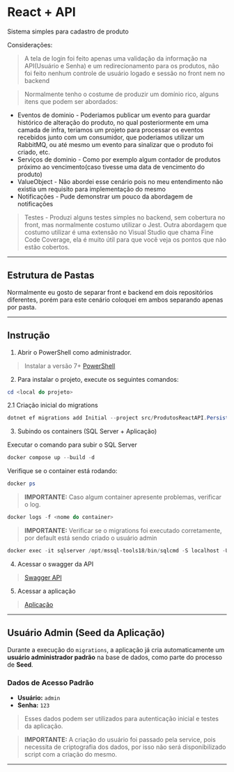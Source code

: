 # React + API 

Sistema simples para cadastro de produto

Considerações: 

> A tela de login foi feito apenas uma validação da informação na API(Usuário e Senha) e um redirecionamento para os produtos, não foi feito nenhum controle de usuário logado e sessão no front nem no backend

> Normalmente tenho o costume de produzir um domínio rico, alguns itens que podem ser abordados:
-  Eventos de dominio - Poderiamos publicar um evento para guardar histórico de alteração do produto, no qual posteriormente em uma camada de infra, teriamos um projeto para processar os eventos recebidos junto com um consumidor, que poderiamos utilizar um RabbitMQ, ou até mesmo um evento para sinalizar que o produto foi criado, etc.
- Serviços de dominio - Como por exemplo algum contador de produtos próximo ao vencimento(caso tivesse uma data de vencimento do produto)
- ValueObject - Não abordei esse cenário pois no meu entendimento não existia um requisito para implementação do mesmo
- Notificações - Pude demonstrar um pouco da abordagem de notificações

> Testes - Produzi alguns testes simples no backend, sem cobertura no front, mas normalmente costumo utilizar o Jest. Outra abordagem que costumo utilizar é uma extensão no Visual Studio que chama Fine Code Coverage, ela é muito útil para que você veja os pontos que não estão cobertos.
---

## Estrutura de Pastas

Normalmente eu gosto de separar front e backend em dois repositórios diferentes, porém para este cenário coloquei em ambos separando apenas por pasta.

---

## Instrução  

1. Abrir o PowerShell como administrador.
 > Instalar a versão 7+ [PowerShell](https://github.com/PowerShell/PowerShell)
2. Para instalar o projeto, execute os seguintes comandos:

```powershell
cd <local do projeto>
```

2.1 Criação inicial do migrations

```powershell
dotnet ef migrations add Initial --project src/ProdutosReactAPI.Persistencia --startup-project src/ProdutosReactAPI.API
```

3. Subindo os containers (SQL Server + Aplicação)

Executar o comando para subir o SQL Server

```powershell
docker compose up --build -d 
```

Verifique se o container está rodando:

```powershell
docker ps
```

> **IMPORTANTE:** Caso algum container apresente problemas, verificar o log.

```powershell
docker logs -f <nome do container>
```

> **IMPORTANTE:** Verificar se o migrations foi executado corretamente, por default está sendo criado o usuário admin

```powershell
docker exec -it sqlserver /opt/mssql-tools18/bin/sqlcmd -S localhost -U sa -P "r@f@eL-123!" -d ProdutosReact -C -Q "SELECT * FROM __EFMigrationsHistory"
```

4. Acessar o swagger da API

> [Swagger API](http://localhost:5000/swagger)

5. Acessar a aplicação

> [Aplicação](http://localhost:3000)
---

## Usuário Admin (Seed da Aplicação)

Durante a execução do `migrations`, a aplicação já cria automaticamente um **usuário administrador padrão** na base de dados, como parte do processo de **Seed**.

### Dados de Acesso Padrão

- **Usuário:** `admin`  
- **Senha:** `123`

> Esses dados podem ser utilizados para autenticação inicial e testes da aplicação.

> **IMPORTANTE:** A criação do usuário foi passado pela service, pois necessita de criptografia dos dados, por isso não será disponibilizado script com a criação do mesmo.
---